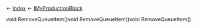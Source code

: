 ← [Index](Api-Index) ← [IMyProductionBlock](Sandbox.ModAPI.Ingame.IMyProductionBlock)

void RemoveQueueItem()void RemoveQueueItem()void RemoveQueueItem()